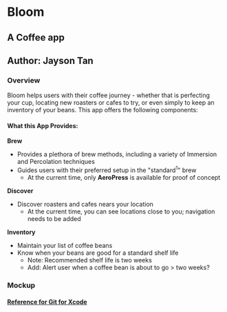 # Bloom
## A Coffee app
## Author: Jayson Tan

### Overview
Bloom helps users with their coffee journey - whether that is perfecting your cup, locating new roasters or cafes to try, or even simply to keep an inventory of your beans. This app offers the following components: 

#### What this App Provides:

**Brew**
- Provides a plethora of brew methods, including a variety of Immersion and Percolation techniques
- Guides users with their preferred setup in the "standard<sup>1</sup>" brew 
    - At the current time, only **AeroPress** is available for proof of concept

**Discover**
- Discover roasters and cafes nears your location 
    - At the current time, you can see locations close to you; navigation needs to be added 
    
**Inventory**
- Maintain your list of coffee beans
- Know when your beans are good for a standard shelf life 
    - Note: Recommended shelf life is two weeks 
    - Add: Alert user when a coffee bean is about to go > two weeks? 

### Mockup

#### [Reference for Git for Xcode](https://www.raywenderlich.com/675-how-to-use-git-source-control-with-xcode-9#toc-anchor-008)


